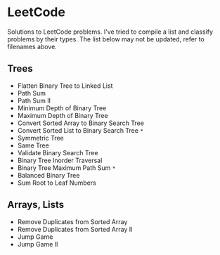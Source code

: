 # LeetCode

Solutions to LeetCode problems. I've tried to compile a list and classify problems by their types. The list below may not be updated, refer to filenames above.

## Trees
* Flatten Binary Tree to Linked List
* Path Sum
* Path Sum II
* Minimum Depth of Binary Tree
* Maximum Depth of Binary Tree
* Convert Sorted Array to Binary Search Tree
* Convert Sorted List to Binary Search Tree `*`
* Symmetric Tree
* Same Tree
* Validate Binary Search Tree
* Binary Tree Inorder Traversal
* Binary Tree Maximum Path Sum `*`
* Balanced Binary Tree
* Sum Root to Leaf Numbers

## Arrays, Lists
* Remove Duplicates from Sorted Array
* Remove Duplicates from Sorted Array II
* Jump Game
* Jump Game II